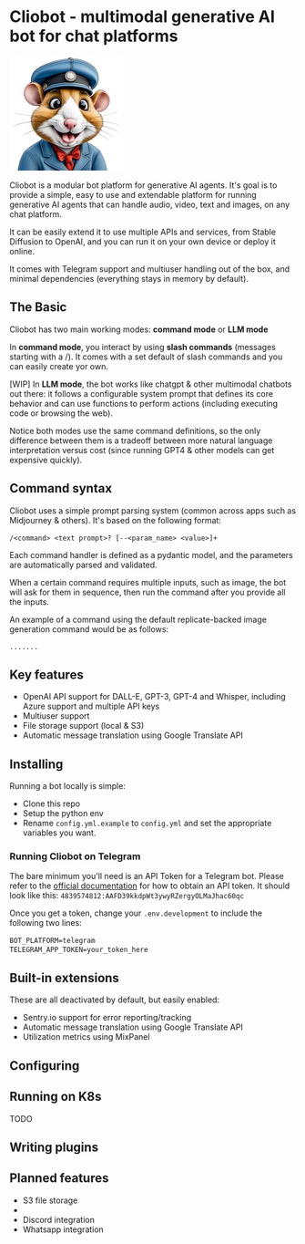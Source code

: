 # Cliobot - multimodal generative AI bot for chat platforms

![Clio Bot](clio.jpg)

Cliobot is a modular bot platform for generative AI agents. It's goal is to provide a simple, easy to use and extendable platform for running generative AI agents that can handle audio, video, text and images, on any chat platform. 

It can be easily extend it to use multiple APIs and services, from Stable Diffusion to OpenAI, and you can run it on your own device or deploy it online. 

It comes with Telegram support and multiuser handling out of the box, and minimal dependencies (everything stays in memory by default).


## The Basic

Cliobot has two main working modes: __command mode__ or __LLM mode__

In __command mode__, you interact by using __slash commands__ (messages starting with a /). It comes with a set default of slash commands and you can easily create yor own.

[WIP] In __LLM mode__, the bot works like chatgpt & other multimodal chatbots out there: it follows a configurable system prompt that defines its core behavior and can use functions to perform actions (including executing code or browsing the web).

Notice both modes use the same command definitions, so the only difference between them is a tradeoff between more natural language interpretation versus cost (since running GPT4 & other models can get expensive quickly).


## Command syntax

Cliobot uses a simple prompt parsing system (common across apps such as Midjourney & others). It's based on the following format:

```
/<command> <text prompt>? [--<param_name> <value>]+
```

Each command handler is defined as a pydantic model, and the parameters are automatically parsed and validated.

When a certain command requires multiple inputs, such as image, the bot will ask for them in sequence, then run the command after you provide all the inputs.

An example of a command using the default replicate-backed image generation command would be as follows:

```
.......
```


## Key features

- OpenAI API support for DALL-E, GPT-3, GPT-4 and Whisper, including Azure support and multiple API keys
- Multiuser support
- File storage support (local & S3)
- Automatic message translation using Google Translate API


## Installing

Running a bot locally is simple:

- Clone this repo
- Setup the python env
- Rename `config.yml.example` to `config.yml` and set the appropriate variables you want. 


### Running Cliobot on Telegram

The bare minimum you'll need is an API Token for a Telegram bot. Please refer to the [official documentation](https://core.telegram.org/bots/tutorial#obtain-your-bot-token) for how to obtain an API token. It should look like this: `4839574812:AAFD39kkdpWt3ywyRZergyOLMaJhac60qc`

Once you get a token, change your `.env.development` to include the following two lines:

```
BOT_PLATFORM=telegram
TELEGRAM_APP_TOKEN=your_token_here
```


## Built-in extensions

These are all deactivated by default, but easily enabled:

- Sentry.io support for error reporting/tracking
- Automatic message translation using Google Translate API
- Utilization metrics using MixPanel



## Configuring



## Running on K8s

TODO


## Writing plugins



## Planned features

- S3 file storage
- 
- Discord integration
- Whatsapp integration

